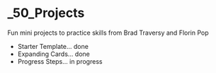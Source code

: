 # _50_Projects

Fun mini projects to practice skills from Brad Traversy and Florin Pop

- Starter Template... done
- Expanding Cards... done
- Progress Steps... in progress
